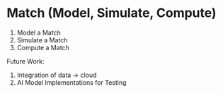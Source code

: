 # Match (Model, Simulate, Compute)

1. Model a Match
2. Simulate a Match
3. Compute a Match

Future Work: 
1. Integration of data -> cloud
2. AI Model Implementations for Testing
